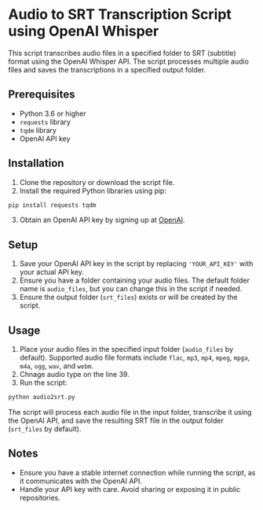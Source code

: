 # Audio to SRT Transcription Script using OpenAI Whisper

This script transcribes audio files in a specified folder to SRT (subtitle) format using the OpenAI Whisper API. The script processes multiple audio files and saves the transcriptions in a specified output folder.

## Prerequisites

- Python 3.6 or higher
- `requests` library
- `tqdm` library
- OpenAI API key

## Installation

1. Clone the repository or download the script file.
2. Install the required Python libraries using pip:

```bash
pip install requests tqdm
```

3. Obtain an OpenAI API key by signing up at [OpenAI](https://www.openai.com/).

## Setup

1. Save your OpenAI API key in the script by replacing `'YOUR_API_KEY'` with your actual API key.
2. Ensure you have a folder containing your audio files. The default folder name is `audio_files`, but you can change this in the script if needed.
3. Ensure the output folder (`srt_files`) exists or will be created by the script.

## Usage

1. Place your audio files in the specified input folder (`audio_files` by default). Supported audio file formats include `flac`, `mp3`, `mp4`, `mpeg`, `mpga`, `m4a`, `ogg`, `wav`, and `webm`.
2. Chnage audio type on the line 39.
3. Run the script:

```bash
python audio2srt.py
```

The script will process each audio file in the input folder, transcribe it using the OpenAI API, and save the resulting SRT file in the output folder (`srt_files` by default).


## Notes

- Ensure you have a stable internet connection while running the script, as it communicates with the OpenAI API.
- Handle your API key with care. Avoid sharing or exposing it in public repositories.

